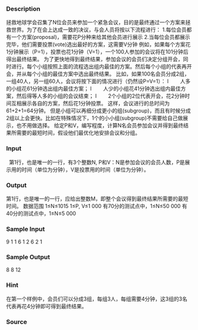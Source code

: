 
### Description

拯救地球学会召集了N位会员来参加一个紧急会议，目的是最终通过一个方案来拯救世界。为了在会上达成一致的决议，与会人员将按以下流程进行：
1.每位会员都有一个方案(proposal)，需要花P分种来给其他会员进行展示
2.当每位会员都展示完毕，他们需要投票(vote)选出最好的方案，这需要V分钟
例如，如果每个方案花1分钟展示（P=1），投票也花1分钟（V=1），一个100人参加的会议将在101分钟后得出最终结果。
为了更快地得到最终结果，参加会议的会员们决定分组开会，同时进行。每个小组按照上面的流程选出组内最佳的方案。然后每个小组的代表再开会，并从每个小组的最佳方案中选出最终结果。
比如，如果100名会员分成2组，一组40人，另一组60人，会议将按下面的情况进行（仍然设P=V=1）：
l        人多的小组花61分钟选出组内最佳方案；
l        人少的小组花41分钟选出组内最佳方案，然后得等人多的小组的会议结束；
l        2个小组的2位代表开会，花2分钟时间互相展示各自的方案，然后花1分钟投票。
这样，会议进行的总时间为61+2+1=64分钟。
但是小组可以再细分成更小的组(subgroup)，而且有时候分成2组以上会更快。比如在特殊情况下，1个的小小组(subgroup)不需要给自己做展示，也不用做选择。
给定P和V，编写程度，计算N名会员参加会议并得到最终结果所需要的最短时间，假设他们最优化地安排会议和分组。

### Input
 
第1行，也是唯一的一行，有3个整数N, P和V：N是参加会议的会员人数，P是展示用的时间（单位为分钟），V是投票用的时间（单位为分钟）。

### Output
第1行，也是唯一的一行，应给出整数M，即整个会议得到最终结果所需要的最短时间。
数据范围
1≤N≤1015
1≤P, V≤1 000
有70分的测试点中，1≤N≤50 000
有40分的测试点中，1≤N≤5 000


### Sample Input
9 1 1 
6 1 2 
6 2 1
### Sample Output
8
8
12

### Hint
在第一个样例中，会员们可以分成3组，每组3人，每组需要4分钟，这3组的3名代表再花4分钟即可得到最终结果。
### Source
